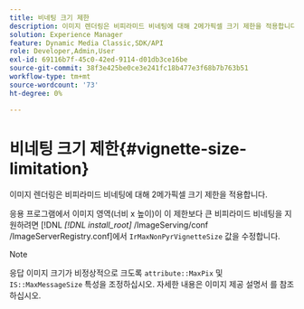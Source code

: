 ```yaml
---
title: 비네팅 크기 제한
description: 이미지 렌더링은 비피라미드 비네팅에 대해 2메가픽셀 크기 제한을 적용합니다.
solution: Experience Manager
feature: Dynamic Media Classic,SDK/API
role: Developer,Admin,User
exl-id: 69116b7f-45c0-42ed-9114-d01db3ce16be
source-git-commit: 38f3e425be0ce3e241fc18b477e3f68b7b763b51
workflow-type: tm+mt
source-wordcount: '73'
ht-degree: 0%

---
```


# 비네팅 크기 제한{#vignette-size-limitation}

이미지 렌더링은 비피라미드 비네팅에 대해 2메가픽셀 크기 제한을 적용합니다.

응용 프로그램에서 이미지 영역(너비 x 높이)이 이 제한보다 큰 비피라미드 비네팅을 지원하려면 [!DNL *[!DNL install_root]* /ImageServing/conf /ImageServerRegistry.conf]에서 `IrMaxNonPyrVignetteSize` 값을 수정합니다.

>[!NOTE]
>
>응답 이미지 크기가 비정상적으로 크도록 `attribute::MaxPix` 및 `IS::MaxMessageSize` 특성을 조정하십시오. 자세한 내용은 이미지 제공 설명서 를 참조하십시오.
